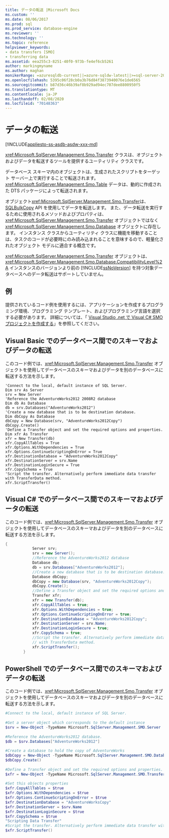 ```yaml
---
title: データの転送 |Microsoft Docs
ms.custom: ''
ms.date: 08/06/2017
ms.prod: sql
ms.prod_service: database-engine
ms.reviewer: ''
ms.technology: ''
ms.topic: reference
helpviewer_keywords:
- data transfers [SMO]
- transferring data
ms.assetid: eea255c3-8251-40f0-973b-fe4ef6cb5261
author: markingmyname
ms.author: maghan
monikerRange: =azuresqldb-current||=azure-sqldw-latest||>=sql-server-2016||=sqlallproducts-allversions||>=sql-server-linux-2017||=azuresqldb-mi-current
ms.openlocfilehash: 5395c06f28cb0a3b76d84f3873940076e1de6565
ms.sourcegitcommit: b87d36c46b39af8b929ad94ec707dee8800950f5
ms.translationtype: MT
ms.contentlocale: ja-JP
ms.lasthandoff: 02/08/2020
ms.locfileid: "70148363"
---
```

# <a name="transferring-data"></a>データの転送
[!INCLUDE[appliesto-ss-asdb-asdw-xxx-md](../../../includes/appliesto-ss-asdb-asdw-xxx-md.md)]

  
  <xref:Microsoft.SqlServer.Management.Smo.Transfer> クラスは、オブジェクトおよびデータを転送するツールを提供するユーティリティ クラスです。  
  
 データベース スキーマ内のオブジェクトは、生成されたスクリプトをターゲット サーバー上で実行することで転送されます。 
  <xref:Microsoft.SqlServer.Management.Smo.Table> データは、動的に作成された DTS パッケージによって転送されます。  
  
 オブジェクト<xref:Microsoft.SqlServer.Management.Smo.Transfer>は、 [SQLBulkCopy](https://msdn.microsoft.com/library/system.data.sqlclient.sqlbulkcopy.aspx) API を使用してデータを転送します。 また、データ転送を実行するために使用されるメソッドおよびプロパティは、<xref:Microsoft.SqlServer.Management.Smo.Transfer> オブジェクトではなく <xref:Microsoft.SqlServer.Management.Smo.Database> オブジェクトに存在します。 インスタンス クラスからユーティリティ クラスに機能を移動することは、タスクのコードが必要時にのみ読み込まれることを意味するので、軽量化されたオブジェクト モデルに適合する概念です。  
  
 
  <xref:Microsoft.SqlServer.Management.Smo.Transfer> オブジェクトは、<xref:Microsoft.SqlServer.Management.Smo.Database.CompatibilityLevel%2A> インスタンスのバージョンより前の [!INCLUDE[ssNoVersion](../../../includes/ssnoversion-md.md)] を持つ対象データベースへのデータ転送はサポートしていません。  
  
## <a name="example"></a>例  
提供されているコード例を使用するには、アプリケーションを作成するプログラミング環境、プログラミング テンプレート、およびプログラミング言語を選択する必要があります。 詳細については、「 [Visual Studio .net で Visual C&#35; SMO プロジェクトを作成する](../../../relational-databases/server-management-objects-smo/how-to-create-a-visual-csharp-smo-project-in-visual-studio-net.md)」を参照してください。  
 
  
## <a name="transferring-schema-and-data-from-one-database-to-another-in-visual-basic"></a>Visual Basic でのデータベース間でのスキーマおよびデータの転送  
 このコード例では、<xref:Microsoft.SqlServer.Management.Smo.Transfer> オブジェクトを使用してデータベースのスキーマおよびデータを別のデータベースに転送する方法を示します。  
  
```VBNET
'Connect to the local, default instance of SQL Server.
Dim srv As Server
srv = New Server
'Reference the AdventureWorks2012 2008R2 database
Dim db As Database
db = srv.Databases("AdventureWorks2012")
'Create a new database that is to be destination database.
Dim dbCopy As Database
dbCopy = New Database(srv, "AdventureWorks2012Copy")
dbCopy.Create()
'Define a Transfer object and set the required options and properties.
Dim xfr As Transfer
xfr = New Transfer(db)
xfr.CopyAllTables = True
xfr.Options.WithDependencies = True
xfr.Options.ContinueScriptingOnError = True
xfr.DestinationDatabase = "AdventureWorks2012Copy"
xfr.DestinationServer = srv.Name
xfr.DestinationLoginSecure = True
xfr.CopySchema = True
'Script the transfer. Alternatively perform immediate data transfer with TransferData method.
xfr.ScriptTransfer()
```
  
## <a name="transferring-schema-and-data-from-one-database-to-another-in-visual-c"></a>Visual C# でのデータベース間でのスキーマおよびデータの転送  
 このコード例では、<xref:Microsoft.SqlServer.Management.Smo.Transfer> オブジェクトを使用してデータベースのスキーマおよびデータを別のデータベースに転送する方法を示します。  
  
```csharp  
{  
            Server srv;  
            srv = new Server();  
            //Reference the AdventureWorks2012 database   
            Database db;  
            db = srv.Databases["AdventureWorks2012"];  
            //Create a new database that is to be destination database.   
            Database dbCopy;  
            dbCopy = new Database(srv, "AdventureWorks2012Copy");  
            dbCopy.Create();  
            //Define a Transfer object and set the required options and properties.   
            Transfer xfr;  
            xfr = new Transfer(db);  
            xfr.CopyAllTables = true;  
            xfr.Options.WithDependencies = true;  
            xfr.Options.ContinueScriptingOnError = true;  
            xfr.DestinationDatabase = "AdventureWorks2012Copy";  
            xfr.DestinationServer = srv.Name;  
            xfr.DestinationLoginSecure = true;  
            xfr.CopySchema = true;  
            //Script the transfer. Alternatively perform immediate data transfer   
            // with TransferData method.   
            xfr.ScriptTransfer();  
        }   
```  
  
## <a name="transferring-schema-and-data-from-one-database-to-another-in-powershell"></a>PowerShell でのデータベース間でのスキーマおよびデータの転送  
 このコード例では、<xref:Microsoft.SqlServer.Management.Smo.Transfer> オブジェクトを使用してデータベースのスキーマおよびデータを別のデータベースに転送する方法を示します。  
  
```powershell  
#Connect to the local, default instance of SQL Server.  
  
#Get a server object which corresponds to the default instance  
$srv = New-Object -TypeName Microsoft.SqlServer.Management.SMO.Server  
  
#Reference the AdventureWorks2012 database.  
$db = $srv.Databases["AdventureWorks2012"]  
  
#Create a database to hold the copy of AdventureWorks  
$dbCopy = New-Object -TypeName Microsoft.SqlServer.Management.SMO.Database -argumentlist $srv, "AdventureWorksCopy"  
$dbCopy.Create()  
  
#Define a Transfer object and set the required options and properties.  
$xfr = New-Object -TypeName Microsoft.SqlServer.Management.SMO.Transfer -argumentlist $db  
  
#Set this objects properties  
$xfr.CopyAllTables = $true  
$xfr.Options.WithDependencies = $true  
$xfr.Options.ContinueScriptingOnError = $true  
$xfr.DestinationDatabase = "AdventureWorksCopy"  
$xfr.DestinationServer = $srv.Name  
$xfr.DestinationLoginSecure = $true  
$xfr.CopySchema = $true  
"Scripting Data Transfer"  
#Script the transfer. Alternatively perform immediate data transfer with TransferData method.  
$xfr.ScriptTransfer()  
```  
  
  

